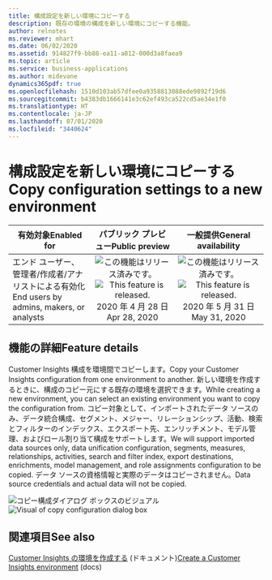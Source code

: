 ```yaml
---
title: 構成設定を新しい環境にコピーする
description: 既存の環境の構成を新しい環境にコピーする機能。
author: relnotes
ms.reviewer: mhart
ms.date: 06/02/2020
ms.assetid: 914827f9-bb88-ea11-a812-000d3a8faea9
ms.topic: article
ms.service: business-applications
ms.author: midevane
dynamics365pdf: true
ms.openlocfilehash: 1510d103ab57dfee0a9358813088ede9892f19d6
ms.sourcegitcommit: b4383db1666141e3c62ef493ca522cd5ae34e1f0
ms.translationtype: HT
ms.contentlocale: ja-JP
ms.lasthandoff: 07/01/2020
ms.locfileid: "3440624"
---
```

# <a name="copy-configuration-settings-to-a-new-environment"></a><span data-ttu-id="1abc7-103">構成設定を新しい環境にコピーする</span><span class="sxs-lookup"><span data-stu-id="1abc7-103">Copy configuration settings to a new environment</span></span>


| <span data-ttu-id="1abc7-104">有効対象</span><span class="sxs-lookup"><span data-stu-id="1abc7-104">Enabled for</span></span>    |  <span data-ttu-id="1abc7-105">パブリック プレビュー</span><span class="sxs-lookup"><span data-stu-id="1abc7-105">Public preview</span></span> | <span data-ttu-id="1abc7-106">一般提供</span><span class="sxs-lookup"><span data-stu-id="1abc7-106">General availability</span></span> | 
| ---------- | :----------: |:----------: |
|<span data-ttu-id="1abc7-107">エンド ユーザー、管理者/作成者/アナリストによる有効化</span><span class="sxs-lookup"><span data-stu-id="1abc7-107">End users by admins, makers, or analysts</span></span>|<span data-ttu-id="1abc7-108">![この機能はリリース済みです。](/dynamics365-release-plan/media/green-checkmark.png "この機能はリリース済みです。")</span><span class="sxs-lookup"><span data-stu-id="1abc7-108">![This feature is released.](/dynamics365-release-plan/media/green-checkmark.png "This feature is released.")</span></span> <span data-ttu-id="1abc7-109">2020 年 4 月 28 日</span><span class="sxs-lookup"><span data-stu-id="1abc7-109">Apr 28, 2020</span></span>| <span data-ttu-id="1abc7-110">![この機能はリリース済みです。](/dynamics365-release-plan/media/green-checkmark.png "この機能はリリース済みです。")</span><span class="sxs-lookup"><span data-stu-id="1abc7-110">![This feature is released.](/dynamics365-release-plan/media/green-checkmark.png "This feature is released.")</span></span> <span data-ttu-id="1abc7-111">2020 年 5 月 31 日</span><span class="sxs-lookup"><span data-stu-id="1abc7-111">May 31, 2020</span></span>|






## <a name="feature-details"></a><span data-ttu-id="1abc7-112">機能の詳細</span><span class="sxs-lookup"><span data-stu-id="1abc7-112">Feature details</span></span>
<!--feature detail start -->
<span data-ttu-id="1abc7-113">Customer Insights 構成を環境間でコピーします。</span><span class="sxs-lookup"><span data-stu-id="1abc7-113">Copy your Customer Insights configuration from one environment to another.</span></span> <span data-ttu-id="1abc7-114">新しい環境を作成するときに、構成のコピー元にする既存の環境を選択できます。</span><span class="sxs-lookup"><span data-stu-id="1abc7-114">While creating a new environment, you can select an existing environment you want to copy the configuration from.</span></span> <span data-ttu-id="1abc7-115">コピー対象として、インポートされたデータ ソースのみ、データ統合構成、セグメント、メジャー、リレーションシップ、活動、検索とフィルターのインデックス、エクスポート先、エンリッチメント、モデル管理、およびロール割り当て構成をサポートします。</span><span class="sxs-lookup"><span data-stu-id="1abc7-115">We will support imported data sources only, data unification configuration, segments, measures, relationships, activities, search and filter index, export destinations, enrichments, model management, and role assignments configuration to be copied.</span></span> <span data-ttu-id="1abc7-116">データ ソースの資格情報と実際のデータはコピーされません。</span><span class="sxs-lookup"><span data-stu-id="1abc7-116">Data source credentials and actual data will not be copied.</span></span>

<span data-ttu-id="1abc7-117">![コピー構成ダイアログ ボックスのビジュアル](media/may2020_copyconfiguration.png "コピー構成ダイアログ ボックスのビジュアル")</span><span class="sxs-lookup"><span data-stu-id="1abc7-117">![Visual of copy configuration dialog box](media/may2020_copyconfiguration.png "Visual of copy configuration dialog box")</span></span>
<!--feature detail end -->










## <a name="see-also"></a><span data-ttu-id="1abc7-118">関連項目</span><span class="sxs-lookup"><span data-stu-id="1abc7-118">See also</span></span>

<!--docs start-->
<span data-ttu-id="1abc7-119">[Customer Insights の環境を作成する](https://docs.microsoft.com/dynamics365/ai/customer-insights/create-manage-environment#create-an-environment) (ドキュメント)</span><span class="sxs-lookup"><span data-stu-id="1abc7-119">[Create a Customer Insights environment](https://docs.microsoft.com/dynamics365/ai/customer-insights/create-manage-environment#create-an-environment) (docs)</span></span>
<!--docs end-->
